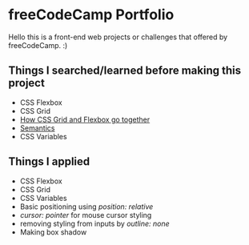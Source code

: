 # freeCodeCamp Portfolio

Hello this is a front-end web projects or challenges that offered by freeCodeCamp. :)

## Things I searched/learned before making this project
* CSS Flexbox
* CSS Grid
* [How CSS Grid and Flexbox go together](https://developer.mozilla.org/en-US/docs/Web/CSS/CSS_Grid_Layout/Relationship_of_Grid_Layout)
* [Semantics](https://marksheet.io/html-semantics.html)
* CSS Variables

## Things I applied
* CSS Flexbox
* CSS Grid
* CSS Variables
* Basic positioning using *position: relative*
* *cursor: pointer* for mouse cursor styling
* removing styling from inputs by *outline: none*
* Making box shadow